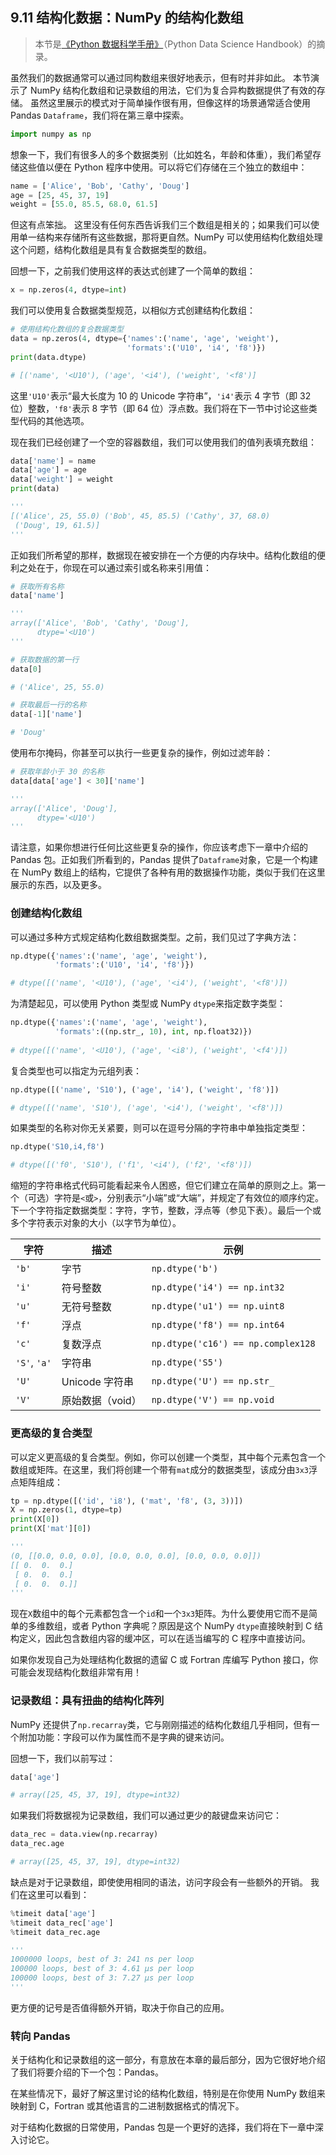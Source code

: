 ## 9.11 结构化数据：NumPy 的结构化数组

> 本节是[《Python 数据科学手册》](https://github.com/jakevdp/PythonDataScienceHandbook)（Python Data Science Handbook）的摘录。

虽然我们的数据通常可以通过同构数组来很好地表示，但有时并非如此。 本节演示了 NumPy 结构化数组和记录数组的用法，它们为复合异构数据提供了有效的存储。 虽然这里展示的模式对于简单操作很有用，但像这样的场景通常适合使用 Pandas `Dataframe`，我们将在第三章中探索。

```py
import numpy as np
```

想象一下，我们有很多人的多个数据类别（比如姓名，年龄和体重），我们希望存储这些值以便在 Python 程序中使用。可以将它们存储在三个独立的数组中：

```py
name = ['Alice', 'Bob', 'Cathy', 'Doug']
age = [25, 45, 37, 19]
weight = [55.0, 85.5, 68.0, 61.5]
```

但这有点笨拙。 这里没有任何东西告诉我们三个数组是相关的；如果我们可以使用单一结构来存储所有这些数据，那将更自然。NumPy 可以使用结构化数组处理这个问题，结构化数组是具有复合数据类型的数组。

回想一下，之前我们使用这样的表达式创建了一个简单的数组：

```py
x = np.zeros(4, dtype=int)
```

我们可以使用复合数据类型规范，以相似方式创建结构化数组：

```py
# 使用结构化数组的复合数据类型
data = np.zeros(4, dtype={'names':('name', 'age', 'weight'),
                          'formats':('U10', 'i4', 'f8')})
print(data.dtype)

# [('name', '<U10'), ('age', '<i4'), ('weight', '<f8')]
```

这里`'U10'`表示“最大长度为 10 的 Unicode 字符串”，`'i4'`表示 4 字节（即 32 位）整数，`'f8'`表示 8 字节（即 64 位）浮点数。我们将在下一节中讨论这些类型代码的其他选项。

现在我们已经创建了一个空的容器数组，我们可以使用我们的值列表填充数组：

```py
data['name'] = name
data['age'] = age
data['weight'] = weight
print(data)

'''
[('Alice', 25, 55.0) ('Bob', 45, 85.5) ('Cathy', 37, 68.0)
 ('Doug', 19, 61.5)]
'''
```

正如我们所希望的那样，数据现在被安排在一个方便的内存块中。结构化数组的便利之处在于，你现在可以通过索引或名称来引用值：

```py
# 获取所有名称
data['name']

'''
array(['Alice', 'Bob', 'Cathy', 'Doug'], 
      dtype='<U10')
'''

# 获取数据的第一行
data[0]

# ('Alice', 25, 55.0)

# 获取最后一行的名称
data[-1]['name']

# 'Doug'
```

使用布尔掩码，你甚至可以执行一些更复杂的操作，例如过滤年龄：

```py
# 获取年龄小于 30 的名称
data[data['age'] < 30]['name']

'''
array(['Alice', 'Doug'], 
      dtype='<U10')
'''
```

请注意，如果你想进行任何比这些更复杂的操作，你应该考虑下一章中介绍的 Pandas 包。正如我们所看到的，Pandas 提供了``Dataframe``对象，它是一个构建在 NumPy 数组上的结构，它提供了各种有用的数据操作功能，类似于我们在这里展示的东西，以及更多。

### 创建结构化数组

可以通过多种方式规定结构化数组数据类型。之前，我们见过了字典方法：


```py
np.dtype({'names':('name', 'age', 'weight'),
          'formats':('U10', 'i4', 'f8')})

# dtype([('name', '<U10'), ('age', '<i4'), ('weight', '<f8')])
```

为清楚起见，可以使用 Python 类型或 NumPy `dtype`来指定数字类型：

```py
np.dtype({'names':('name', 'age', 'weight'),
          'formats':((np.str_, 10), int, np.float32)})
          
# dtype([('name', '<U10'), ('age', '<i8'), ('weight', '<f4')])
```

复合类型也可以指定为元组列表：

```py
np.dtype([('name', 'S10'), ('age', 'i4'), ('weight', 'f8')])

# dtype([('name', 'S10'), ('age', '<i4'), ('weight', '<f8')])
```

如果类型的名称对你无关紧要，则可以在逗号分隔的字符串中单独指定类型：

```py
np.dtype('S10,i4,f8')

# dtype([('f0', 'S10'), ('f1', '<i4'), ('f2', '<f8')])
```

缩短的字符串格式代码可能看起来令人困惑，但它们建立在简单的原则之上。第一个（可选）字符是``<``或``>``，分别表示“小端”或“大端”，并规定了有效位的顺序约定。下一个字符指定数据类型：字符，字节，整数，浮点等（参见下表）。最后一个或多个字符表示对象的大小（以字节为单位）。

| 字符        | 描述           | 示例                             |
| ---------        | -----------           | -------                             | 
| ``'b'``          | 字节                  | ``np.dtype('b')``                   |
| ``'i'``          | 符号整数        | ``np.dtype('i4') == np.int32``      |
| ``'u'``          | 无符号整数      | ``np.dtype('u1') == np.uint8``      |
| ``'f'``          | 浮点        | ``np.dtype('f8') == np.int64``      |
| ``'c'``          | 复数浮点 | ``np.dtype('c16') == np.complex128``|
| ``'S'``, ``'a'`` | 字符串                | ``np.dtype('S5')``                  |
| ``'U'``          | Unicode 字符串        | ``np.dtype('U') == np.str_``        |
| ``'V'``          | 原始数据（void）       | ``np.dtype('V') == np.void``        |

### 更高级的复合类型

可以定义更高级的复合类型。例如，你可以创建一个类型，其中每个元素包含一个数组或矩阵。在这里，我们将创建一个带有``mat``成分的数据类型，该成分由`3x3`浮点矩阵组成：

```py
tp = np.dtype([('id', 'i8'), ('mat', 'f8', (3, 3))])
X = np.zeros(1, dtype=tp)
print(X[0])
print(X['mat'][0])

'''
(0, [[0.0, 0.0, 0.0], [0.0, 0.0, 0.0], [0.0, 0.0, 0.0]])
[[ 0.  0.  0.]
 [ 0.  0.  0.]
 [ 0.  0.  0.]]
'''
```

现在``X``数组中的每个元素都包含一个``id``和一个`3x3`矩阵。为什么要使用它而不是简单的多维数组，或者 Python 字典呢？原因是这个 NumPy ``dtype``直接映射到 C 结构定义，因此包含数组内容的缓冲区，可以在适当编写的 C 程序中直接访问。

如果你发现自己为处理结构化数据的遗留 C 或 Fortran 库编写 Python 接口，你可能会发现结构化数组非常有用！

### 记录数组：具有扭曲的结构化阵列

NumPy 还提供了``np.recarray``类，它与刚刚描述的结构化数组几乎相同，但有一个附加功能：字段可以作为属性而不是字典的键来访问。

回想一下，我们以前写过：

```py
data['age']

# array([25, 45, 37, 19], dtype=int32)
```

如果我们将数据视为记录数组，我们可以通过更少的敲键盘来访问它：

```py
data_rec = data.view(np.recarray)
data_rec.age

# array([25, 45, 37, 19], dtype=int32)
```

缺点是对于记录数组，即使使用相同的语法，访问字段会有一些额外的开销。 我们在这里可以看到：

```py
%timeit data['age']
%timeit data_rec['age']
%timeit data_rec.age

'''
1000000 loops, best of 3: 241 ns per loop
100000 loops, best of 3: 4.61 µs per loop
100000 loops, best of 3: 7.27 µs per loop
'''
```

更方便的记号是否值得额外开销，取决于你自己的应用。

### 转向 Pandas

关于结构化和记录数组的这一部分，有意放在本章的最后部分，因为它很好地介绍了我们将要介绍的下一个包：Pandas。

在某些情况下，最好了解这里讨论的结构化数组，特别是在你使用 NumPy 数组来映射到 C，Fortran 或其他语言的二进制数据格式的情况下。

对于结构化数据的日常使用，Pandas 包是一个更好的选择，我们将在下一章中深入讨论它。
